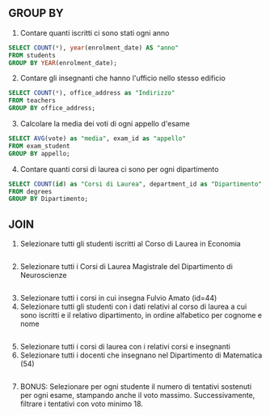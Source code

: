 ## GROUP BY

1. Contare quanti iscritti ci sono stati ogni anno

```sql
SELECT COUNT(*), year(enrolment_date) AS "anno"
FROM students
GROUP BY YEAR(enrolment_date);
```

2. Contare gli insegnanti che hanno l'ufficio nello stesso edificio

```sql
SELECT COUNT(*), office_address as "Indirizzo"
FROM teachers
GROUP BY office_address;
```

3. Calcolare la media dei voti di ogni appello d'esame

```sql
SELECT AVG(vote) as "media", exam_id as "appello"
FROM exam_student
GROUP BY appello;
```

4. Contare quanti corsi di laurea ci sono per ogni dipartimento

```sql
SELECT COUNT(id) as "Corsi di Laurea", department_id as "Dipartimento"
FROM degrees
GROUP BY Dipartimento;
```

## JOIN

1. Selezionare tutti gli studenti iscritti al Corso di Laurea in Economia

```sql

```

2. Selezionare tutti i Corsi di Laurea Magistrale del Dipartimento di Neuroscienze

```sql

```

3. Selezionare tutti i corsi in cui insegna Fulvio Amato (id=44)
4. Selezionare tutti gli studenti con i dati relativi al corso di laurea a cui sono iscritti e il relativo dipartimento, in ordine alfabetico per cognome e nome

```sql

```

5. Selezionare tutti i corsi di laurea con i relativi corsi e insegnanti
6. Selezionare tutti i docenti che insegnano nel Dipartimento di Matematica (54)

```sql

```

7. BONUS: Selezionare per ogni studente il numero di tentativi sostenuti per ogni esame, stampando anche il voto massimo. Successivamente, filtrare i tentativi con voto minimo 18.

```sql

```
